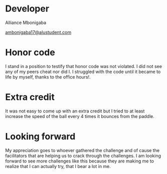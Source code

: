 # Developer #
Alliance Mbonigaba

ambonigaba17@alustudent.com

# Honor code #
I stand in a position to testify that honor code was not violated. I did not see any of my peers cheat nor did I.
I struggled with the code until it became to life by myself, thanks to the office hours!.

# Extra credit #
It was not easy to come up with an extra credit but I tried to at least increase the speed of the ball every 4 times it bounces
from the paddle.

# Looking forward #
My appreciation goes to whoever gathered the challenge and of cause
the facilitators that are helping us to crack through the challenges.
I am looking forward to see more challenges like this because
they are making me to realize that I can actually try, that I bear a lot in me.